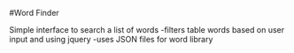 #Word Finder

Simple interface to search a list of words
  -filters table words based on user input and using jquery
  -uses JSON files for word library
  
